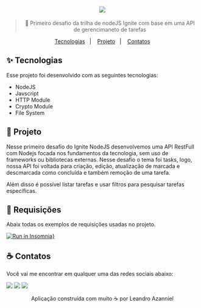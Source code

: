 <div align="center">
  <h1>
    <img src="https://user-images.githubusercontent.com/71537090/214130327-4d796169-1ae2-43aa-bbc5-4b0131d80083.png" />
  </h1>
  
  > 🐛 Primeiro desafio da trilha de nodeJS Ignite com base em uma API de gerencimaneto de tarefas
  
  <p align="center">
    <a href="#-tecnologias">Tecnologias</a>&nbsp;&nbsp;&nbsp;|&nbsp;&nbsp;&nbsp;
    <a href="#-projeto">Projeto</a>&nbsp;&nbsp;&nbsp;|&nbsp;&nbsp;&nbsp;
    <a href="#-contatos">Contatos</a>
  </p>
</div>

## ✨ Tecnologias

Esse projeto foi desenvolvido com as seguintes tecnologias:

- NodeJS
- Javscript
- HTTP Module
- Crypto Module
- File System

## 🧪 Projeto

Nesse primeiro desafio do Ignite NodeJS desenvolvemos uma API RestFull com Nodejs focada nos fundamentos da tecnologia, sem uso de frameworks
ou bibliotecas externas. Nesse desafio o tema foi tasks, logo, nossa API foi voltada para criação, edição, atualização de marcada e descmarcada como concluída
e também remoção de uma tarefa. 

Além disso é possível listar tarefas e usar filtros para pesquisar tarefas específicas.

## 🤿 Requisições

Abaix todas os exemplos de requisições usadas no projeto.

[![Run in Insomnia}](https://insomnia.rest/images/run.svg)](https://insomnia.rest/run/?label=NodeJS-Tasks&uri=https%3A%2F%2Fgithub.com%2FAzanniel%2Fnodejs-fundamentals-challenge%2Fblob%2Fmain%2Frequests.json)

## ☕ Contatos

Você vai me encontrar em qualquer uma das redes sociais abaixo:

<a href = "mailto: leo.azannielttt@gmail.com"><img src="https://img.shields.io/badge/-Gmail-%23EA4335?style=for-the-badge&logo=gmail&logoColor=white" target="_blank" margin-right="10px"></a>
<a href="https://www.linkedin.com/in/leandroazanniel/" target="_blank"><img src="https://img.shields.io/badge/-LinkedIn-%230077B5?style=for-the-badge&logo=linkedin&logoColor=white" target="_blank"></a>
<a href="https://api.whatsapp.com/send?phone=5592985406269" target="_blank"><img src="https://img.shields.io/badge/-WhatsApp-%25D366?style=for-the-badge&logo=whatsapp&logoColor=white" target="_blank"></a>


<p align="center">Aplicação construída com muito ☕ por Leandro Azanniel</p>
